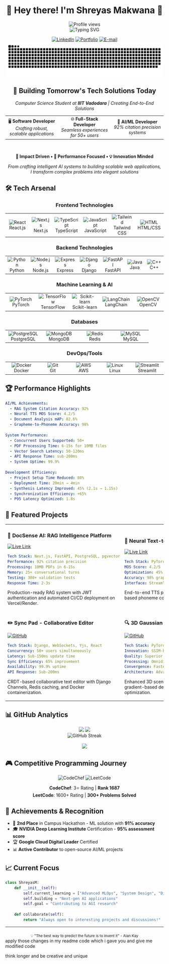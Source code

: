<div align="center">

# 🌟 Hey there! I'm Shreyas Makwana 👋

<img src="https://komarev.com/ghpvc/?username=Shreyas707Makwana&label=Profile%20views&color=0e75b6&style=for-the-badge&base=100" alt="Profile views" />
<br>
<img src="https://readme-typing-svg.demolab.com?font=Fira+Code&weight=600&size=22&pause=1500&color=00F7FF&center=true&vCenter=true&width=435&lines=Agile+AI/ML+Developer;Fab+Full+Stack+Developer;Savvy+Software+Engineer" alt="Typing SVG" />

[![LinkedIn](https://img.shields.io/badge/LinkedIn-0077B5?style=for-the-badge&logo=linkedin&logoColor=white)](https://www.linkedin.com/in/shreyas-makwana-472a4a258/)
[![Portfolio](https://img.shields.io/badge/Portfolio-FF5722?style=for-the-badge&logo=todoist&logoColor=white)](https://portfolio-website-shreyas.vercel.app/)
[![E-mail](https://img.shields.io/badge/Gmail-D14836?style=for-the-badge&logo=gmail&logoColor=white)](mailto:shreyasmakwana.smh@gmail.com)
<br>
<img src="https://github.com/Platane/snk/raw/output/github-contribution-grid-snake-dark.svg" alt="Snake animation" />

</div>

<div align="center">

## 🚀 Building Tomorrow's Tech Solutions Today

*Computer Science Student at **IIIT Vadodara** | Creating End-to-End Solutions*

<table align="center">
<tr>
<td align="center" width="33%">
🖥️ <strong>Software Developer</strong><br/>
<em>Crafting robust, scalable applications</em>
</td>
<td align="center" width="33%">
🌐 <strong>Full-Stack Developer</strong><br/>
<em>Seamless experiences for 50+ users</em>
</td>
<td align="center" width="33%">
🤖 <strong>AI/ML Developer</strong><br/>
<em>92% citation precision systems</em>
</td>
</tr>
</table>

<br>

**🎯 Impact Driven • 🚀 Performance Focused • 💡 Innovation Minded**

*From crafting intelligent AI systems to building scalable web applications,  
I transform complex problems into elegant solutions*

</div>

## 🛠️ Tech Arsenal

<div align="center">

### Frontend Technologies
<table align="center">
<tr>
<td align="center" width="100">
<img src="https://skillicons.dev/icons?i=react" width="48" height="48" alt="React" />
<br>React.js
</td>
<td align="center" width="100">
<img src="https://skillicons.dev/icons?i=nextjs" width="48" height="48" alt="Next.js" />
<br>Next.js
</td>
<td align="center" width="100">
<img src="https://skillicons.dev/icons?i=typescript" width="48" height="48" alt="TypeScript" />
<br>TypeScript
</td>
<td align="center" width="100">
<img src="https://skillicons.dev/icons?i=javascript" width="48" height="48" alt="JavaScript" />
<br>JavaScript
</td>
<td align="center" width="100">
<img src="https://skillicons.dev/icons?i=tailwind" width="48" height="48" alt="Tailwind" />
<br>Tailwind CSS
</td>
<td align="center" width="100">
<img src="https://skillicons.dev/icons?i=html" width="48" height="48" alt="HTML" />
<br>HTML/CSS
</td>
</tr>
</table>

### Backend Technologies
<table align="center">
<tr>
<td align="center" width="100">
<img src="https://skillicons.dev/icons?i=python" width="48" height="48" alt="Python" />
<br>Python
</td>
<td align="center" width="100">
<img src="https://skillicons.dev/icons?i=nodejs" width="48" height="48" alt="Node.js" />
<br>Node.js
</td>
<td align="center" width="100">
<img src="https://skillicons.dev/icons?i=express" width="48" height="48" alt="Express" />
<br>Express
</td>
<td align="center" width="100">
<img src="https://skillicons.dev/icons?i=django" width="48" height="48" alt="Django" />
<br>Django
</td>
<td align="center" width="100">
<img src="https://skillicons.dev/icons?i=fastapi" width="48" height="48" alt="FastAPI" />
<br>FastAPI
</td>
<td align="center" width="100">
<img src="https://skillicons.dev/icons?i=java" width="48" height="48" alt="Java" />
<br>Java
</td>
<td align="center" width="100">
<img src="https://skillicons.dev/icons?i=cpp" width="48" height="48" alt="C++" />
<br>C++
</td>
</tr>
</table>

### Machine Learning & AI
<table align="center">
<tr>
<td align="center" width="100">
<img src="https://skillicons.dev/icons?i=pytorch" width="48" height="48" alt="PyTorch" />
<br>PyTorch
</td>
<td align="center" width="100">
<img src="https://skillicons.dev/icons?i=tensorflow" width="48" height="48" alt="TensorFlow" />
<br>TensorFlow
</td>
<td align="center" width="100">
<img src="https://upload.wikimedia.org/wikipedia/commons/0/05/Scikit_learn_logo_small.svg" width="48" height="48" alt="Scikit-learn" />
<br>Scikit-learn
<td align="center" width="100">
<img src="https://cdn.jsdelivr.net/gh/devicons/devicon/icons/opencv/opencv-original.svg" width="48" height="48" alt="LangChain" />
<br>LangChain
</td>
<td align="center" width="100">
<img src="https://skillicons.dev/icons?i=opencv" width="48" height="48" alt="OpenCV" />
<br>OpenCV
</td>
</tr>
</table>

### Databases
<table align="center">
<tr>
<td align="center" width="100">
<img src="https://skillicons.dev/icons?i=postgresql" width="48" height="48" alt="PostgreSQL" />
<br>PostgreSQL
</td>
<td align="center" width="100">
<img src="https://skillicons.dev/icons?i=mongodb" width="48" height="48" alt="MongoDB" />
<br>MongoDB
</td>
<td align="center" width="100">
<img src="https://skillicons.dev/icons?i=redis" width="48" height="48" alt="Redis" />
<br>Redis
</td>
<td align="center" width="100">
<img src="https://skillicons.dev/icons?i=mysql" width="48" height="48" alt="MySQL" />
<br>MySQL
</td>
</tr>
</table>

### DevOps/Tools
<table align="center">
<tr>
<td align="center" width="100">
<img src="https://skillicons.dev/icons?i=docker" width="48" height="48" alt="Docker" />
<br>Docker
</td>
<td align="center" width="100">
<img src="https://skillicons.dev/icons?i=git" width="48" height="48" alt="Git" />
<br>Git
</td>
<td align="center" width="100">
<img src="https://skillicons.dev/icons?i=aws" width="48" height="48" alt="AWS" />
<br>AWS
</td>
<td align="center" width="100">
<img src="https://skillicons.dev/icons?i=linux" width="48" height="48" alt="Linux" />
<br>Linux
</td>
<td align="center" width="100">
<img src="https://www.svgrepo.com/show/354202/postman-icon.svg" width="48" height="48" alt="Streamlit" />
<br>Streamlit
</td>
</tr>
</table>

</div>

## 🏆 Performance Highlights

```yaml
AI/ML Achievements:
  - RAG System Citation Accuracy: 92%
  - Neural TTS MOS Score: 4.2/5
  - Document Analysis mAP: 82.6%
  - Grapheme-to-Phoneme Accuracy: 98%

System Performance:
  - Concurrent Users Supported: 50+
  - PDF Processing Time: 6-15s for 10MB files
  - Vector Search Latency: 50-120ms
  - API Response Time: sub-200ms
  - System Uptime: 99.9%

Development Efficiency:
  - Project Setup Time Reduced: 80%
  - Deployment Time: 20min → 4min
  - Synthesis Latency Improved: 45% (2.1s → 1.15s)
  - Synchronization Efficiency: +65%
  - P95 Latency Optimized: 1.8s
```

## 🎯 Featured Projects

<div align="center">

<table>
<tr>
<td width="50%">

### 🤖 DocSense AI: RAG Intelligence Platform
[![Live Link](https://img.shields.io/badge/🌐_Live-0078D4?style=for-the-badge)](https://ai-powered-personal-agent-platform.vercel.app/)

```yaml
Tech Stack: Next.js, FastAPI, PostgreSQL, pgvector
Performance: 92% citation precision
Processing: 10MB PDFs in 6-15s
Memory: 25+ conversational turns
Testing: 300+ validation tests
Response Time: 2-3s
```

Production-ready RAG system with JWT authentication and automated CI/CD deployment on Vercel/Render.

</td>
<td width="50%">

### 🎵 Neural Text-to-Speech System
[![Live Link](https://img.shields.io/badge/🌐_Live-FF6B35?style=for-the-badge)](https://huggingface.co/spaces/Shreyas707Makwana/Speech_Synthesis)

```yaml
Tech Stack: PyTorch, CUDA, Tacotron2, HiFi-GAN
MOS Score: 4.2/5
Optimization: 45% latency reduction (2.1s → 1.15s)
Accuracy: 98% grapheme-to-phoneme conversion
Interface: Streamlit web application
```

End-to-end TTS pipeline with custom Transformer-based phoneme conversion and CUDA acceleration.

</td>
</tr>
<tr>
<td width="50%">

### ✏️ Sync Pad - Collaborative Editor
[![GitHub](https://img.shields.io/badge/📁_GitHub-black?style=for-the-badge&logo=github)](https://github.com/Shreyas707Makwana/Sync_Pad)

```yaml
Tech Stack: Django, WebSockets, Yjs, React
Concurrency: 50+ users simultaneously
Latency: Sub-150ms update time
Sync Efficiency: 65% improvement
Availability: 99.9% uptime
API Response: Sub-200ms
```

CRDT-based collaborative text editor with Django Channels, Redis caching, and Docker containerization.

</td>
<td width="50%">

### 🔍 3D Gaussian Splatting Enhancement
[![GitHub](https://img.shields.io/badge/📁_GitHub-black?style=for-the-badge&logo=github)](https://github.com/Shreyas707Makwana)

```yaml
Tech Stack: PyTorch, CUDA, Computer Vision
Innovation: SSIM-based adaptive approach
Quality: Superior visual metrics
Processing: Omnidirectional imagery
Convergence: Faster reconstruction rates
Architecture: Advanced rasterization
```

Enhanced 3D scene reconstruction replacing gradient-based densification with SSIM-based optimization.

</td>
</tr>
</table>

</div>

## 📊 GitHub Analytics

<div align="center">
  <img height="180em" src="https://github-readme-stats.vercel.app/api?username=Shreyas707Makwana&show_icons=true&theme=tokyonight&include_all_commits=true&count_private=true"/>
  <img height="180em" src="https://github-readme-stats.vercel.app/api/top-langs/?username=Shreyas707Makwana&layout=compact&langs_count=8&theme=tokyonight"/>
</div>

<div align="center">
  <img src="https://github-readme-streak-stats.herokuapp.com/?user=Shreyas707Makwana&theme=tokyonight" alt="GitHub Streak" />
</div>

<div align="center">
<br>
<img src="https://user-images.githubusercontent.com/74038190/212750672-2f3f2b50-c84f-4ed8-a60a-849ae69ff9df.gif" width="500">
<br>

</div>

## 🎮 Competitive Programming Journey

<div align="center">
  
![CodeChef](https://img.shields.io/badge/CodeChef-5B4638?style=for-the-badge&logo=codechef&logoColor=white)
![LeetCode](https://img.shields.io/badge/LeetCode-000000?style=for-the-badge&logo=LeetCode&logoColor=#d16c06)

**CodeChef**: 3⭐ Rating | **Rank 1687**  
**LeetCode**: 1600+ Rating | **300+ Problems Solved**
</div>

## 🏅 Achievements & Recognition

- 🥈 **2nd Place** in Campus Hackathon - ML solution with **91% accuracy**
- 🎓 **NVIDIA Deep Learning Institute** Certification - **95% assessment score**
- 🏆 **Google Cloud Digital Leader** Certified
- 📊 **Active Contributor** to open-source AI/ML projects

## 📈 Current Focus

```python
class ShreyasM:
    def __init__(self):
        self.current_learning = ["Advanced MLOps", "System Design", "Distributed Systems"]
        self.building = "Next-gen AI applications"
        self.goal = "Contributing to AGI research"
    
    def collaborate(self):
        return "Always open to interesting projects and discussions!"
```

---

<div align="center">
  <sub>💡 "The best way to predict the future is to invent it" - Alan Kay</sub>
</div>
apply those changes in my readme code which i gave you and give me modified code

think longer and be creative and unique
